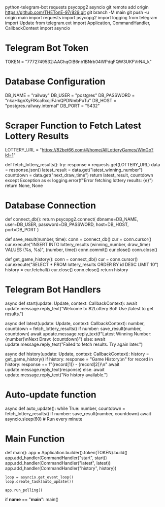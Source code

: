 python-telegram-bot
requests
psycopg2
asyncio
git remote add origin https://github.com/THETonE-97/829.git
git branch -M main
git push -u origin main
import requests
import psycopg2
import logging
from telegram import Update
from telegram.ext import Application, CommandHandler, CallbackContext
import asyncio

# Telegram Bot Token
TOKEN = "7772749532:AAGhqOlB6nb1BNrb04WPdqFQW3UKFVrN4_k"

# Database Configuration
DB_NAME = "railway"
DB_USER = "postgres"
DB_PASSWORD = "nkaHkgnXyFIKcaRxojlFJmQPDNmbPuTu"
DB_HOST = "postgres.railway.internal"
DB_PORT = "5432"

# Scraper Function to Fetch Latest Lottery Results
LOTTERY_URL = "https://82bet66.com/#/home/AllLotteryGames/WinGo?id=1"

def fetch_lottery_results():
    try:
        response = requests.get(LOTTERY_URL)
        data = response.json()
        latest_result = data.get("latest_winning_number")
        countdown = data.get("next_draw_time")
        return latest_result, countdown
    except Exception as e:
        logging.error(f"Error fetching lottery results: {e}")
        return None, None

# Database Connection
def connect_db():
    return psycopg2.connect(
        dbname=DB_NAME,
        user=DB_USER,
        password=DB_PASSWORD,
        host=DB_HOST,
        port=DB_PORT
    )

def save_result(number, time):
    conn = connect_db()
    cur = conn.cursor()
    cur.execute("INSERT INTO lottery_results (winning_number, draw_time) VALUES (%s, %s)", (number, time))
    conn.commit()
    cur.close()
    conn.close()

def get_game_history():
    conn = connect_db()
    cur = conn.cursor()
    cur.execute("SELECT * FROM lottery_results ORDER BY id DESC LIMIT 10")
    history = cur.fetchall()
    cur.close()
    conn.close()
    return history

# Telegram Bot Handlers
async def start(update: Update, context: CallbackContext):
    await update.message.reply_text("Welcome to 82Lottery Bot! Use /latest to get results.")

async def latest(update: Update, context: CallbackContext):
    number, countdown = fetch_lottery_results()
    if number:
        save_result(number, countdown)
        await update.message.reply_text(f"Latest Winning Number: {number}\nNext Draw: {countdown}")
    else:
        await update.message.reply_text("Failed to fetch results. Try again later.")

async def history(update: Update, context: CallbackContext):
    history = get_game_history()
    if history:
        response = "Game History:\n"
        for record in history:
            response += f"{record[1]} - {record[2]}\n"
        await update.message.reply_text(response)
    else:
        await update.message.reply_text("No history available.")

# Auto-update function
async def auto_update():
    while True:
        number, countdown = fetch_lottery_results()
        if number:
            save_result(number, countdown)
        await asyncio.sleep(60)  # Run every minute

# Main Function
def main():
    app = Application.builder().token(TOKEN).build()
    app.add_handler(CommandHandler("start", start))
    app.add_handler(CommandHandler("latest", latest))
    app.add_handler(CommandHandler("history", history))
    
    loop = asyncio.get_event_loop()
    loop.create_task(auto_update())
    
    app.run_polling()

if __name__ == "__main__":
    main()

